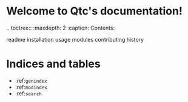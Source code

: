 Welcome to Qtc's documentation!
======================================

.. toctree::
   :maxdepth: 2
   :caption: Contents:

   readme
   installation
   usage
   modules
   contributing
   history

Indices and tables
==================
* :ref:`genindex`
* :ref:`modindex`
* :ref:`search`
